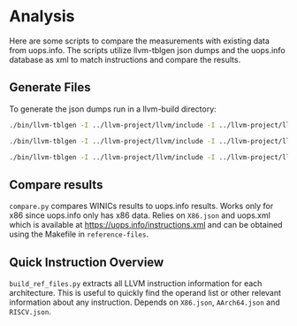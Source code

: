 # Analysis
Here are some scripts to compare the measurements with existing data from uops.info.
The scripts utilize llvm-tblgen json dumps and the uops.info database as xml to match instructions and compare the results.

## Generate Files
To generate the json dumps run in a llvm-build directory:
```bash
./bin/llvm-tblgen -I ../llvm-project/llvm/include -I ../llvm-project/llvm/lib/Target/X86 ../llvm-project/llvm/lib/Target/X86/X86.td -dump-json > ../analysis/reference-files/X86.json
```
```bash
./bin/llvm-tblgen -I ../llvm-project/llvm/include -I ../llvm-project/llvm/lib/Target/AArch64 ../llvm-project/llvm/lib/Target/AArch64/AArch64.td -dump-json > ../analysis/reference-files/AArch64.json
```
```bash
./bin/llvm-tblgen -I ../llvm-project/llvm/include -I ../llvm-project/llvm/lib/Target/RISCV ../llvm-project/llvm/lib/Target/RISCV/RISCV.td -dump-json > ../analysis/reference-files/RISCV.json
```

## Compare results
`compare.py` compares WINICs results to uops.info results. Works only for x86 since uops.info only has x86 data.
Relies on `X86.json` and uops.xml which is available at https://uops.info/instructions.xml and can be obtained using the Makefile in `reference-files`.

## Quick Instruction Overview
`build_ref_files.py` extracts all LLVM instruction information for each architecture.
This is useful to quickly find the operand list or other relevant information about any instruction.
Depends on `X86.json`, `AArch64.json` and `RISCV.json`.
